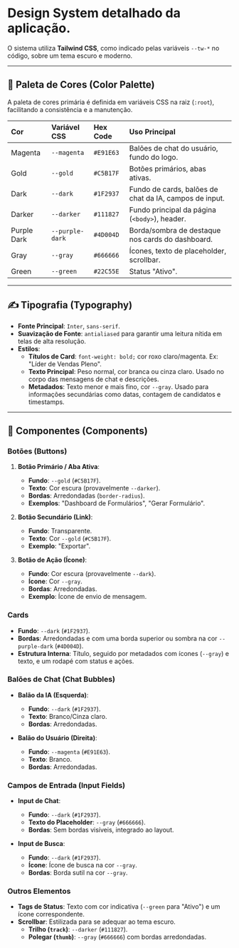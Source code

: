 # Design System detalhado da aplicação.

O sistema utiliza **Tailwind CSS**, como indicado pelas variáveis `--tw-*` no código, sobre um tema escuro e moderno.

---

## 🎨 Paleta de Cores (Color Palette)

A paleta de cores primária é definida em variáveis CSS na raiz (`:root`), facilitando a consistência e a manutenção.

| Cor | Variável CSS | Hex Code | Uso Principal |
| :--- | :--- | :--- | :--- |
| Magenta | `--magenta` | `#E91E63` | Balões de chat do usuário, fundo do logo. |
| Gold | `--gold` | `#C5B17F` | Botões primários, abas ativas. |
| Dark | `--dark` | `#1F2937` | Fundo de cards, balões de chat da IA, campos de input. |
| Darker | `--darker` | `#111827` | Fundo principal da página (`<body>`), header. |
| Purple Dark | `--purple-dark`| `#4D004D` | Borda/sombra de destaque nos cards do dashboard. |
| Gray | `--gray` | `#666666` | Ícones, texto de placeholder, scrollbar. |
| Green | `--green` | `#22C55E` | Status "Ativo". |

---

## ✍️ Tipografia (Typography)

-   **Fonte Principal**: `Inter`, `sans-serif`.
-   **Suavização de Fonte**: `antialiased` para garantir uma leitura nítida em telas de alta resolução.
-   **Estilos**:
    -   **Títulos de Card**: `font-weight: bold;` cor roxo claro/magenta. Ex: "Líder de Vendas Pleno".
    -   **Texto Principal**: Peso normal, cor branca ou cinza claro. Usado no corpo das mensagens de chat e descrições.
    -   **Metadados**: Texto menor e mais fino, cor `--gray`. Usado para informações secundárias como datas, contagem de candidatos e timestamps.

---

## 🧩 Componentes (Components)

### Botões (Buttons)

1.  **Botão Primário / Aba Ativa**:
    -   **Fundo**: `--gold` (`#C5B17F`).
    -   **Texto**: Cor escura (provavelmente `--darker`).
    -   **Bordas**: Arredondadas (`border-radius`).
    -   **Exemplos**: "Dashboard de Formulários", "Gerar Formulário".

2.  **Botão Secundário (Link)**:
    -   **Fundo**: Transparente.
    -   **Texto**: Cor `--gold` (`#C5B17F`).
    -   **Exemplo**: "Exportar".

3.  **Botão de Ação (Ícone)**:
    -   **Fundo**: Cor escura (provavelmente `--dark`).
    -   **Ícone**: Cor `--gray`.
    -   **Bordas**: Arredondadas.
    -   **Exemplo**: Ícone de envio de mensagem.

### Cards

-   **Fundo**: `--dark` (`#1F2937`).
-   **Bordas**: Arredondadas e com uma borda superior ou sombra na cor `--purple-dark` (`#4D004D`).
-   **Estrutura Interna**: Título, seguido por metadados com ícones (`--gray`) e texto, e um rodapé com status e ações.

### Balões de Chat (Chat Bubbles)

-   **Balão da IA (Esquerda)**:
    -   **Fundo**: `--dark` (`#1F2937`).
    -   **Texto**: Branco/Cinza claro.
    -   **Bordas**: Arredondadas.

-   **Balão do Usuário (Direita)**:
    -   **Fundo**: `--magenta` (`#E91E63`).
    -   **Texto**: Branco.
    -   **Bordas**: Arredondadas.

### Campos de Entrada (Input Fields)

-   **Input de Chat**:
    -   **Fundo**: `--dark` (`#1F2937`).
    -   **Texto do Placeholder**: `--gray` (`#666666`).
    -   **Bordas**: Sem bordas visíveis, integrado ao layout.

-   **Input de Busca**:
    -   **Fundo**: `--dark` (`#1F2937`).
    -   **Ícone**: Ícone de busca na cor `--gray`.
    -   **Bordas**: Borda sutil na cor `--gray`.

### Outros Elementos

-   **Tags de Status**: Texto com cor indicativa (`--green` para "Ativo") e um ícone correspondente.
-   **Scrollbar**: Estilizada para se adequar ao tema escuro.
    -   **Trilho (`track`)**: `--darker` (`#111827`).
    -   **Polegar (`thumb`)**: `--gray` (`#666666`) com bordas arredondadas.